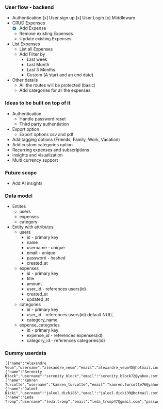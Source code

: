 ### User flow - backend

- Authentication
  [x] User sign up
  [x] User Login
  [x] Middleware
- CRUD Expenses
  - [x] Add Expense
  - Remove existing Expenses
  - Update existing Expenses
- List Expenses
  - List all Expenses
  - Add Filter by
    - Last week
    - Last Month
    - Last 3 Months
    - Custom (A start and an end date)
- Other details
  - All the routes will be protected (basic)
  - Add categories for all the expenses

### Ideas to be built on top of it

- Authentication
  - Handle password reset
  - Third party authentiation
- Export option
  - Export options csv and pdf
- Add tagging options (Friends, Family, Work, Vacation)
- Add custom categories option
- Recurring expenses and subscriptions
- Insights and visualization
- Multi currency support

### Future scope

- Add AI insights

### Data model

- Entites
  - users
  - expenses
  - category
- Entity with attributes
  - users
    - id - primary key
    - name
    - username - unique
    - email - unique
    - password - hashed
    - created_at
  - expenses
    - id - primary key
    - title
    - amount
    - user_id - references users(id)
    - created_at
    - updated_at
  - categories
    - id - primary key
    - user_id - references users(id) default NULL
    - category_name
  - expense_categories
    - id - primary key
    - expense_id - references expenses(id)
    - category_id - references categories(id)

### Dummy userdata

```
[{"name":"Alexandre Veum","username":"alexandre_veum","email":"alexandre_veum45@hotmail.com","password":"emQn_TLnLtD7DTg"},{"name":"Serenity Block","username":"serenity_block","email":"serenity_block72@yahoo.com","password":"_570ygBOr8mvfMP"},{"name":"Kamren Turcotte","username":"kamren_turcotte","email":"kamren.turcotte76@yahoo.com","password":"iIYaojZ7vzbkOZv"},{"name":"Jaleel Dicki","username":"jaleel_dicki86","email":"jaleel.dicki39@hotmail.com","password":"RRtlu1dNVmPfioo"},{"name":"Leda Tromp","username":"leda.tromp","email":"leda_tromp47@gmail.com","password":"yjAY0ftIaQuZgGw"}]

```
